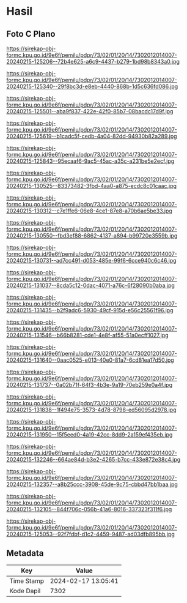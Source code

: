 # Hasil

## Foto C Plano

https://sirekap-obj-formc.kpu.go.id/9e6f/pemilu/pdpr/73/02/01/20/14/7302012014007-20240215-125206--72b4e625-a6c9-4437-b279-1bd98b8343a0.jpg

https://sirekap-obj-formc.kpu.go.id/9e6f/pemilu/pdpr/73/02/01/20/14/7302012014007-20240215-125340--29f8bc3d-e8eb-4440-868b-1d5c636fd086.jpg

https://sirekap-obj-formc.kpu.go.id/9e6f/pemilu/pdpr/73/02/01/20/14/7302012014007-20240215-125501--aba9f837-422e-42f0-85b7-08bacdc17d9f.jpg

https://sirekap-obj-formc.kpu.go.id/9e6f/pemilu/pdpr/73/02/01/20/14/7302012014007-20240215-125619--b1cadc5f-cedb-4a04-82dd-94930b82a289.jpg

https://sirekap-obj-formc.kpu.go.id/9e6f/pemilu/pdpr/73/02/01/20/14/7302012014007-20240215-125843--95ecaaf6-9ac5-45ac-a35c-a231be5e2ecf.jpg

https://sirekap-obj-formc.kpu.go.id/9e6f/pemilu/pdpr/73/02/01/20/14/7302012014007-20240215-130525--83373482-3fbd-4aa0-a875-ecdc8c01caac.jpg

https://sirekap-obj-formc.kpu.go.id/9e6f/pemilu/pdpr/73/02/01/20/14/7302012014007-20240215-130312--c7e1ffe6-06e8-4ce1-87e8-a70b6ae5be33.jpg

https://sirekap-obj-formc.kpu.go.id/9e6f/pemilu/pdpr/73/02/01/20/14/7302012014007-20240215-130550--fbd3ef88-6862-4137-a894-b99720e3559b.jpg

https://sirekap-obj-formc.kpu.go.id/9e6f/pemilu/pdpr/73/02/01/20/14/7302012014007-20240215-130731--ad7cc491-d053-485e-99f6-6cce940c6c46.jpg

https://sirekap-obj-formc.kpu.go.id/9e6f/pemilu/pdpr/73/02/01/20/14/7302012014007-20240215-131037--8cda5c12-0dac-4071-a76c-6f28090b0aba.jpg

https://sirekap-obj-formc.kpu.go.id/9e6f/pemilu/pdpr/73/02/01/20/14/7302012014007-20240215-131435--b2f9adc6-5930-49cf-915d-e56c25561f96.jpg

https://sirekap-obj-formc.kpu.go.id/9e6f/pemilu/pdpr/73/02/01/20/14/7302012014007-20240215-131546--b66b8281-cde1-4e8f-af55-51a0ecff1027.jpg

https://sirekap-obj-formc.kpu.go.id/9e6f/pemilu/pdpr/73/02/01/20/14/7302012014007-20240215-131640--0aac0525-e013-40e0-81a7-6cd81ea17d50.jpg

https://sirekap-obj-formc.kpu.go.id/9e6f/pemilu/pdpr/73/02/01/20/14/7302012014007-20240215-131737--0a02b71f-64f3-4b3e-9a19-70eb259e0a4f.jpg

https://sirekap-obj-formc.kpu.go.id/9e6f/pemilu/pdpr/73/02/01/20/14/7302012014007-20240215-131838--1f494e75-3573-4d78-8798-ed56095d2978.jpg

https://sirekap-obj-formc.kpu.go.id/9e6f/pemilu/pdpr/73/02/01/20/14/7302012014007-20240215-131950--15f5eed0-4a19-42cc-8dd9-2a159ef435eb.jpg

https://sirekap-obj-formc.kpu.go.id/9e6f/pemilu/pdpr/73/02/01/20/14/7302012014007-20240215-132246--664ae84d-b3e2-4265-b7cc-433e872e38c4.jpg

https://sirekap-obj-formc.kpu.go.id/9e6f/pemilu/pdpr/73/02/01/20/14/7302012014007-20240215-132357--a8b25ccc-3908-45de-9c75-cbbd47bb1baa.jpg

https://sirekap-obj-formc.kpu.go.id/9e6f/pemilu/pdpr/73/02/01/20/14/7302012014007-20240215-132105--844f706c-056b-41a6-8016-337323f311f6.jpg

https://sirekap-obj-formc.kpu.go.id/9e6f/pemilu/pdpr/73/02/01/20/14/7302012014007-20240215-125053--92f7fdbf-d1c2-4459-9487-ad03dfb895bb.jpg


## Metadata

| Key        | Value               |
| ---------- | ------------------- |
| Time Stamp | 2024-02-17 13:05:41 |
| Kode Dapil | 7302                |



